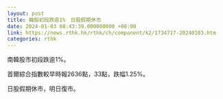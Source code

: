 ```yaml
---
layout: post
title: 韓股初段跌逾1%　日股假期休市
date: 2024-01-03 08:43:39.000000000 +08:00
link: https://news.rthk.hk/rthk/ch/component/k2/1734717-20240103.htm
categories: rthk
---
```


南韓股市初段跌逾1%。

首爾綜合指數較早時報2636點，33點，跌幅1.25%。

日股假期休市，明日復市。
